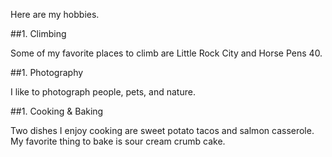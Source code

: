Here are my hobbies.

##1. Climbing

Some of my favorite places to climb are Little Rock City and Horse Pens 40.

##1. Photography

I like to photograph people, pets, and nature.

##1. Cooking & Baking

Two dishes I enjoy cooking are sweet potato tacos and salmon casserole. My favorite thing to bake is sour cream crumb cake.
